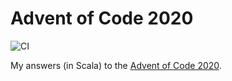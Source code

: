 # Advent of Code 2020
![CI](https://github.com/tekiflo/advent-of-code-2020/workflows/Continuous%20Integration/badge.svg)

My answers (in Scala) to the [Advent of Code 2020](https://adventofcode.com/2020).
